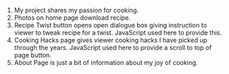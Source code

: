 <ol>
  <li>My project shares my passion for cooking.</li>
  <li>Photos on home page download recipe.</li>
  <li>Recipe Twist button opens open dialogue box giving instruction to viewer to tweak recipe for a twist. JavaScript used here to provide this.</li>
<li>Cooking Hacks page gives viewer cooking hacks I have picked up through the years.  JavaScript used here to provide a scroll to top of page button.</li>
  <li>About Page is just a bit of information about my joy of cooking.</li>
</ol>
